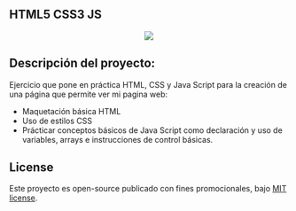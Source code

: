 ## HTML5 CSS3 JS 
<p align="center"><img src="img/Francesas.jpg"></p>


## Descripción del proyecto:

Ejercicio que pone en práctica HTML, CSS y Java Script para la creación de una página que permite ver mi pagina web:

- Maquetación básica HTML 
- Uso de estilos CSS
- Prácticar conceptos básicos de Java Script como declaración y uso de variables, arrays e instrucciones de control básicas.

## License

Este proyecto es open-source publicado con fines promocionales, bajo [MIT license](https://opensource.org/licenses/MIT).